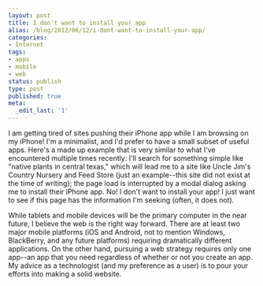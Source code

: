 ```yaml
---
layout: post
title: I don't want to install your app
alias: /blog/2012/06/12/i-dont-want-to-install-your-app/
categories:
- Internet
tags:
- apps
- mobile
- web
status: publish
type: post
published: true
meta:
  _edit_last: '1'
---
```

I am getting tired of sites pushing their iPhone app while I am browsing on my iPhone! I'm a minimalist, and I'd prefer to have a small subset of useful apps. Here's a made up example that is very similar to what I've encountered multiple times recently: I'll search for something simple like "native plants in central texas," which will lead me to a site like Uncle Jim's Country Nursery and Feed Store (just an example--this site did not exist at the time of writing); the page load is interrupted by a modal dialog asking me to install their iPhone app. No! I don't want to install your app! I just want to see if this page has the information I'm seeking (often, it does not).

While tablets and mobile devices will be the primary computer in the near future, I believe the web is the right way forward. There are at least two major mobile platforms (iOS and Android, not to mention Windows, BlackBerry, and any future platforms) requiring dramatically different applications. On the other hand, pursuing a web strategy requires only one app--an app that you need regardless of whether or not you create an app. My advice as a technologist (and my preference as a user) is to pour your efforts into making a solid website.


